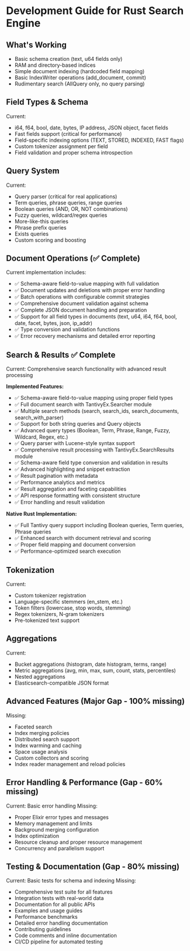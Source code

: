 # Development Guide for Rust Search Engine

## What's Working

- Basic schema creation (text, u64 fields only)
- RAM and directory-based indices
- Simple document indexing (hardcoded field mapping)
- Basic IndexWriter operations (add_document, commit)
- Rudimentary search (AllQuery only, no query parsing)

## Field Types & Schema

Current:

- i64, f64, bool, date, bytes, IP address, JSON object, facet fields
- Fast fields support (critical for performance)
- Field-specific indexing options (TEXT, STORED, INDEXED, FAST flags)
- Custom tokenizer assignment per field
- Field validation and proper schema introspection

## Query System

Current:

- Query parser (critical for real applications)
- Term queries, phrase queries, range queries
- Boolean queries (AND, OR, NOT combinations)
- Fuzzy queries, wildcard/regex queries
- More-like-this queries
- Phrase prefix queries
- Exists queries
- Custom scoring and boosting

## Document Operations (✅ Complete)

Current implementation includes:

- ✅ Schema-aware field-to-value mapping with full validation
- ✅ Document updates and deletions with proper error handling
- ✅ Batch operations with configurable commit strategies
- ✅ Comprehensive document validation against schema
- ✅ Complete JSON document handling and preparation
- ✅ Support for all field types in documents (text, u64, i64, f64, bool, date, facet, bytes, json, ip_addr)
- ✅ Type conversion and validation functions
- ✅ Error recovery mechanisms and detailed error reporting

## Search & Results ✅ Complete

Current: Comprehensive search functionality with advanced result processing

**Implemented Features:**

- ✅ Schema-aware field-to-value mapping using proper field types
- ✅ Full document search with TantivyEx.Searcher module
- ✅ Multiple search methods (search, search_ids, search_documents, search_with_parser)
- ✅ Support for both string queries and Query objects
- ✅ Advanced query types (Boolean, Term, Phrase, Range, Fuzzy, Wildcard, Regex, etc.)
- ✅ Query parser with Lucene-style syntax support
- ✅ Comprehensive result processing with TantivyEx.SearchResults module
- ✅ Schema-aware field type conversion and validation in results
- ✅ Advanced highlighting and snippet extraction
- ✅ Result pagination with metadata
- ✅ Performance analytics and metrics
- ✅ Result aggregation and faceting capabilities
- ✅ API response formatting with consistent structure
- ✅ Error handling and result validation

**Native Rust Implementation:**

- ✅ Full Tantivy query support including Boolean queries, Term queries, Phrase queries
- ✅ Enhanced search with document retrieval and scoring
- ✅ Proper field mapping and document conversion
- ✅ Performance-optimized search execution

## Tokenization

Current:

- Custom tokenizer registration
- Language-specific stemmers (en_stem, etc.)
- Token filters (lowercase, stop words, stemming)
- Regex tokenizers, N-gram tokenizers
- Pre-tokenized text support

## Aggregations

Current:

- Bucket aggregations (histogram, date histogram, terms, range)
- Metric aggregations (avg, min, max, sum, count, stats, percentiles)
- Nested aggregations
- Elasticsearch-compatible JSON format

## Advanced Features (Major Gap - 100% missing)

Missing:

- Faceted search
- Index merging policies
- Distributed search support
- Index warming and caching
- Space usage analysis
- Custom collectors and scoring
- Index reader management and reload policies

## Error Handling & Performance (Gap - 60% missing)

Current: Basic error handling
Missing:

- Proper Elixir error types and messages
- Memory management and limits
- Background merging configuration
- Index optimization
- Resource cleanup and proper resource management
- Concurrency and parallelism support

## Testing & Documentation (Gap - 80% missing)

Current: Basic tests for schema and indexing
Missing:

- Comprehensive test suite for all features
- Integration tests with real-world data
- Documentation for all public APIs
- Examples and usage guides
- Performance benchmarks
- Detailed error handling documentation
- Contributing guidelines
- Code comments and inline documentation
- CI/CD pipeline for automated testing
